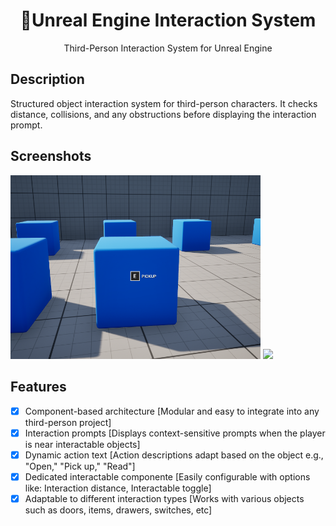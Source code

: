<h1 align="center">🤚Unreal Engine Interaction System</h1>
<p align="center">Third-Person Interaction System for Unreal Engine</p>

## Description ##
Structured object interaction system for third-person characters. It checks distance, collisions, and any obstructions before displaying the interaction prompt.

## Screenshots ##

<img src="Screenshots/screenshot.png" width="400"> <img src="Screenshots/card_task.gif" width="400">

## Features
- [x] Component-based architecture [Modular and easy to integrate into any third-person project]
- [x] Interaction prompts [Displays context-sensitive prompts when the player is near interactable objects]
- [x] Dynamic action text [Action descriptions adapt based on the object e.g., "Open," "Pick up," "Read"]
- [x] Dedicated interactable componente [Easily configurable with options like: Interaction distance, Interactable toggle]
- [x] Adaptable to different interaction types [Works with various objects such as doors, items, drawers, switches, etc]

